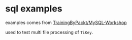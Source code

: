 # sql examples

examples comes from [TrainingByPackt/MySQL-Workshop](https://github.com/clap-rs/clap/tree/master/examples)

used to test multi file processing of `TiKey`.